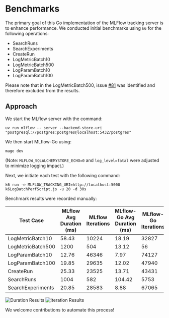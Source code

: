 # Benchmarks

The primary goal of this Go implementation of the MLFlow tracking server is to enhance performance. We conducted initial benchmarks using `k6` for the following operations:

- SearchRuns
- SearchExperiments
- CreateRun
- LogMetricBatch10
- LogMetricBatch500
- LogParamBatch10
- LogParamBatch100

Please note that in the LogMetricBatch500, issue [#81](https://github.com/mlflow/mlflow-go-backend/issues/81) was identified and therefore excluded from the results.

## Approach

We start the MLflow server with the command:

```shell
uv run mlflow -- server --backend-store-uri "postgresql://postgres:postgres@localhost:5432/postgres"
```

We then start MLflow-Go using:

```shell
mage dev
```

(Note: `MLFLOW_SQLALCHEMYSTORE_ECHO=0` and `log_level=fatal` were adjusted to minimize logging impact.)

Next, we initiate each test with the following command:

```shell
k6 run -e MLFLOW_TRACKING_URI=http://localhost:5000 k6LogBatchPerfScript.js -u 20 -d 30s
```

Benchmark results were recorded manually:

| Test Case                 | MLflow Avg Duration (ms) | MLflow Iterations | MLflow-Go Avg Duration (ms)  | MLflow-Go Iterations |
|---------------------------|--------------------------|-------------------|------------------------------|----------------------|
| LogMetricBatch10          | 58.43                    | 10224             | 18.19                        | 32827                |
| LogMetricBatch500         | 1200                     | 504               | 13.12                        | 56                   |
| LogParamBatch10           | 12.76                    | 46346             | 7.97                         | 74127                |
| LogParamBatch100          | 19.85                    | 29635             | 12.02                        | 47940                |
| CreateRun                 | 25.33                    | 23525             | 13.71                        | 43431                |
| SearchRuns                | 1004                     | 582               | 104.42                       | 5753                 |
| SearchExperiments         | 20.85                    | 28583             | 8.88                         | 67065                |

![Duration Results](results_duration.png)
![Iteration Results](results_iteration.png)

We welcome contributions to automate this process!